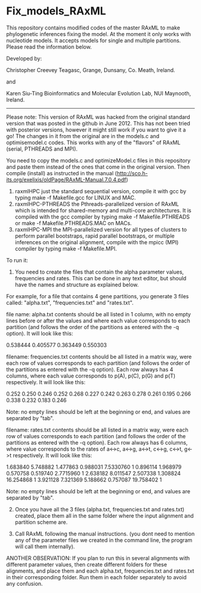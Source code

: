 Fix_models_RAxML
================

This repository contains modified codes of the master RAxML to make phylogenetic inferences fixing the model. At the moment it only works with nucleotide models.
It accepts models for single and multiple partitions.
Please read the information below.

Developed by:
 
Christopher Creevey
Teagasc, Grange, Dunsany, Co. Meath, Ireland.

and

Karen Siu-Ting
Bioinformatics and Molecular Evolution Lab, NUI Maynooth, Ireland.

------------------------------------------------------------------

Please note:
This version of RAxML was hacked from the original standard version that was posted in the github in June 2012. This has not been tried with posterior versions, however it might still work if you want to give it a go!
The changes in it from the original are in the models.c and optimisemodel.c codes. This works with any of the "flavors" of RAxML (serial, PTHREADS and MPI).

You need to copy the models.c and optimizeModel.c files in this repository and paste them instead of the ones that come in the original version. 
Then compile (install) as instructed in the manual (http://sco.h-its.org/exelixis/oldPage/RAxML-Manual.7.0.4.pdf)

1. raxmlHPC just the standard sequential version, compile it with gcc by typing make -f Makefile.gcc
for LINUX and MAC.
2. raxmlHPC-PTHREADS the Pthreads-parallelized version of RAxML which is intended for shared-memory
and multi-core architectures. It is compiled with the gcc compiler by typing make -f Makefile.PTHREADS
or make -f Makefile.PTHREADS.MAC on MACs.
3. raxmlHPC-MPI the MPI-parallelized version for all types of clusters to perform parallel bootstraps, rapid
parallel bootstraps, or multiple inferences on the original alignment, compile with the mpicc (MPI)
compiler by typing make -f Makefile.MPI.

To run it:

1. You need to create the files that contain the alpha parameter values, frequencies and rates. This can be done in any text editor, but should have the names and structure as explained below.

For example, for a file that contains 4 gene partitions, you generate 3 files called: "alpha.txt", "frequencies.txt" and "rates.txt".

file name: alpha.txt
contents should be all listed in 1 column, with no empty lines before or after the values and where each value corresponds to each partition (and follows the order of the partitions as entered with the -q option). It will look like this:

0.538444
0.405577
0.363449
0.550303

filename: frequencies.txt
contents should  be all listed in a matrix way, were each row of values corresponds to each partition (and follows the order of the partitions as entered with the -q option). Each row always has 4 columns, where each value corresponds to p(A), p(C), p(G) and p(T) respectively. It will look like this:

0.252 0.250	 0.246	  0.252
0.268	0.227	 0.242    0.263
0.278	0.261	 0.195    0.266
0.338	0.232	 0.183    0.246

Note: no empty lines should be left at the beginning or end, and values are separated by "tab".

filename: rates.txt
contents should be all listed in a matrix way, were each row of values corresponds to each partition (and follows the order of the partitions as entered with the -q option). Each row always has 6 columns, where value corresponds to the rates of a<->c, a<->g, a<->t, c<->g, c<->t, g<->t respectively. It will look like this:  

1.683840 5.748882  1.477863   0.988031	  7.5330760 1
0.896114 1.968979  0.570758   0.519740	  2.7715960 1
2.638182 8.011547  2.507338   1.308824	  16.254868 1
3.921128 7.321369  5.188662   0.757087	  19.758402 1

Note: no empty lines should be left at the beginning or	end, and values are separated by "tab".

2) Once you have all the 3 files (alpha.txt, frequencies.txt and rates.txt) created, place them all in the same folder where the input alignment and partition scheme are.

3) Call RAxML following the manual instructions. (you dont need to mention any of the parameter files we created in the command line, the program will call them internally).

ANOTHER OBSERVATION: If you plan to run this in several alignments with different parameter values, then create different folders for these alignments, and place them and each alpha.txt, frequencies.txt and rates.txt in their corresponding folder. Run them in each folder separately to avoid any confusion.


